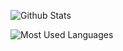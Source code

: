 ![Github Stats](https://github-readme-stats.vercel.app/api?username=chengww5217&show_icons=true&theme=light&count_private=true)

![Most Used Languages](https://github-readme-stats.vercel.app/api/top-langs/?username=chengww5217&theme=light&layout=compact&hide=html)
